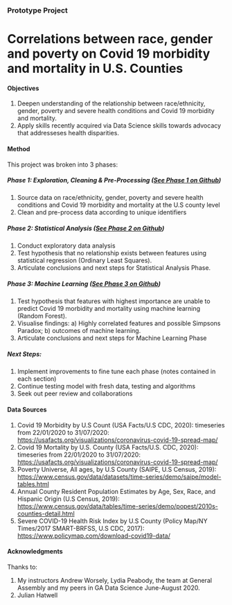 ### Prototype Project
# Correlations between race, gender and poverty on Covid 19 morbidity and mortality in U.S. Counties

#### Objectives
1. Deepen understanding of the relationship between race/ethnicity, gender, poverty and severe health conditions and Covid 19 morbidity and mortality.
2. Apply skills recently acquired via Data Science skills towards advocacy that addresseses health disparities.

#### Method
This project was broken into 3 phases:

##### Phase 1: Exploration, Cleaning & Pre-Processing (<a href="https://github.com/laurindo-garcia/covid-19/blob/master/covid-19-race-gender-poverty-pre-processing.ipynb">See Phase 1 on Github</a>)
1. Source data on race/ethnicity, gender, poverty and severe health conditions and Covid 19 morbidity and mortality at the U.S county level
2. Clean and pre-process data according to unique identifiers

##### Phase 2: Statistical Analysis (<a href="https://github.com/laurindo-garcia/covid-19/blob/master/covid-19-race-gender-poverty-stats-EDA.ipynb">See Phase 2 on Github</a>)
1. Conduct exploratory data analysis
2. Test hypothesis that no relationship exists between features using statistical regression (Ordinary Least Squares).
3. Articulate conclusions and next steps for Statistical Analysis Phase.

##### Phase 3: Machine Learning (<a href="https://github.com/laurindo-garcia/covid-19/blob/master/covid-19-race-gender-poverty-machine-learning.ipynb">See Phase 3 on Github</a>)
1. Test hypothesis that features with highest importance are unable to predict Covid 19 morbidity and mortality using machine learning (Random Forest).
2. Visualise findings: a) Highly correlated features and possible Simpsons Paradox; b) outcomes of machine learning.
3. Articulate conclusions and next steps for Machine Learning Phase

##### Next Steps:
1. Implement improvements to fine tune each phase (notes contained in each section)
2. Continue testing model with fresh data, testing and algorithms
3. Seek out peer review and collaborations

#### Data Sources
1. Covid 19 Morbidity by U.S Count (USA Facts/U.S CDC, 2020): timeseries from 22/01/2020 to 31/07/2020: https://usafacts.org/visualizations/coronavirus-covid-19-spread-map/
2. Covid 19 Mortality by U.S. County (USA Facts/U.S. CDC, 2020): timeseries from 22/01/2020 to 31/07/2020: https://usafacts.org/visualizations/coronavirus-covid-19-spread-map/
3. Poverty Universe, All ages, by U.S County (SAIPE, U.S Census, 2019): https://www.census.gov/data/datasets/time-series/demo/saipe/model-tables.html
4. Annual County Resident Population Estimates by Age, Sex, Race, and Hispanic Origin (U.S Census, 2019): https://www.census.gov/data/tables/time-series/demo/popest/2010s-counties-detail.html
5. Severe COVID-19 Health Risk Index by U.S County (Policy Map/NY Times/2017 SMART-BRFSS, U.S CDC, 2017): https://www.policymap.com/download-covid19-data/

#### Acknowledgments
Thanks to:
1. My instructors Andrew Worsely, Lydia Peabody, the team at General Assembly and my peers in GA Data Science June-August 2020.
2. Julian Hatwell
